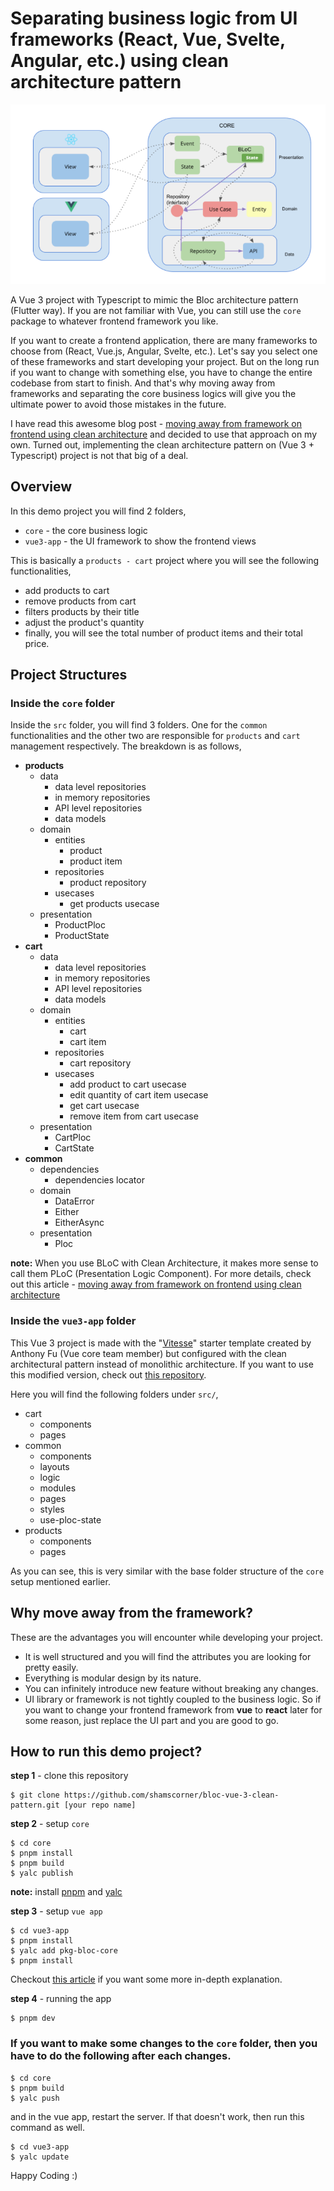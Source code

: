 # Separating business logic from UI frameworks (React, Vue, Svelte, Angular, etc.) using clean architecture pattern

![Moving away from the framework](https://raw.githubusercontent.com/shamscorner/images/main/bloc-pattern.png)

A Vue 3 project with Typescript to mimic the Bloc architecture pattern (Flutter way). If you are not familiar with Vue, you can still use the `core` package to whatever frontend framework you like.

If you want to create a frontend application, there are many frameworks to choose from (React, Vue.js, Angular, Svelte, etc.). Let's say you select one of these frameworks and start developing your project. But on the long run if you want to change with something else, you have to change the entire codebase from start to finish. And that's why moving away from frameworks and separating the core business logics will give you the ultimate power to avoid those mistakes in the future.

I have read this awesome blog post - [moving away from framework on frontend using clean architecture](http://xurxodev.com/frontend-clean_architecture/) and decided to use that approach on my own. Turned out, implementing the clean architecture pattern on (Vue 3 + Typescript) project is not that big of a deal.

## Overview

In this demo project you will find 2 folders,

- `core` - the core business logic
- `vue3-app` - the UI framework to show the frontend views

This is basically a `products - cart` project where you will see the following functionalities,

- add products to cart
- remove products from cart
- filters products by their title
- adjust the product's quantity
- finally, you will see the total number of product items and their total price.

## Project Structures

### Inside the `core` folder

Inside the `src` folder, you will find 3 folders. One for the `common` functionalities and the other two are responsible for `products` and `cart` management respectively. The breakdown is as follows,

- **products**
  - data
    - data level repositories
    - in memory repositories
    - API level repositories
    - data models
  - domain
    - entities
      - product
      - product item
    - repositories
      - product repository
    - usecases
      - get products usecase
  - presentation
    - ProductPloc
    - ProductState
- **cart**
  - data
    - data level repositories
    - in memory repositories
    - API level repositories
    - data models
  - domain
    - entities
      - cart
      - cart item
    - repositories
      - cart repository
    - usecases
      - add product to cart usecase
      - edit quantity of cart item usecase
      - get cart usecase
      - remove item from cart usecase
  - presentation
    - CartPloc
    - CartState
- **common**
  - dependencies
    - dependencies locator
  - domain
    - DataError
    - Either
    - EitherAsync
  - presentation
    - Ploc

**note:** When you use BLoC with Clean Architecture, it makes more sense to call them PLoC (Presentation Logic Component). For more details, check out this article - [moving away from framework on frontend using clean architecture](http://xurxodev.com/frontend-clean_architecture/)

### Inside the `vue3-app` folder

This Vue 3 project is made with the "[Vitesse](https://github.com/antfu/vitesse)" starter template created by Anthony Fu (Vue core team member) but configured with the clean architectural pattern instead of monolithic architecture. If you want to use this modified version, check out [this repository](https://github.com/shamscorner/vitesse-stackter-clean-architect).

Here you will find the following folders under `src/`,

- cart
  - components
  - pages
- common
  - components
  - layouts
  - logic
  - modules
  - pages
  - styles
  - use-ploc-state
- products
  - components
  - pages

As you can see, this is very similar with the base folder structure of the `core` setup mentioned earlier.

## Why move away from the framework?

These are the advantages you will encounter while developing your project.

- It is well structured and you will find the attributes you are looking for pretty easily.
- Everything is modular design by its nature.
- You can infinitely introduce new feature without breaking any changes.
- UI library or framework is not tightly coupled to the business logic. So if you want to change your frontend framework from **vue** to **react** later for some reason, just replace the UI part and you are good to go.

## How to run this demo project?

**step 1** - clone this repository

```
$ git clone https://github.com/shamscorner/bloc-vue-3-clean-pattern.git [your repo name]
```

**step 2** - setup `core`

```
$ cd core
$ pnpm install
$ pnpm build
$ yalc publish
```

**note:** install [pnpm](https://pnpm.io/) and [yalc](https://www.npmjs.com/package/yalc)

**step 3** - setup `vue app`

```
$ cd vue3-app
$ pnpm install
$ yalc add pkg-bloc-core
$ pnpm install
```

Checkout [this article](https://www.viget.com/articles/how-to-use-local-unpublished-node-packages-as-project-dependencies/) if you want some more in-depth explanation.

**step 4** - running the app

```
$ pnpm dev
```

### If you want to make some changes to the `core` folder, then you have to do the following after each changes.

```
$ cd core
$ pnpm build
$ yalc push
```

and in the vue app, restart the server. If that doesn't work, then run this command as well.

```
$ cd vue3-app
$ yalc update
```

Happy Coding :)
